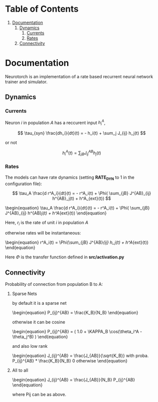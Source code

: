 
# Table of Contents

1.  [Documentation](#orgdb2087d)
    1.  [Dynamics](#org39faaf1)
        1.  [Currents](#orgd3c8ed3)
        2.  [Rates](#org57aa480)
    2.  [Connectivity](#orgf667d98)



<a id="orgdb2087d"></a>

# Documentation

Neurotorch is an implementation of a rate based recurrent neural network trainer and simulator.


<a id="org39faaf1"></a>

## Dynamics


<a id="orgd3c8ed3"></a>

### Currents

Neuron $i$ in population $A$ has a reccurent input $h^A_i$,

$$  \tau_{syn} \frac{dh_i}{dt}(t) = - h_i(t) + \sum_j J_{ij} h_j(t) $$

or not

$$ h^A_i(t) = \sum_{jB} J^{AB}_{ij} h_j(t) $$


<a id="org57aa480"></a>

### Rates

The models can have rate dynamics (setting **RATE<sub>DYN</sub>** to 1 in the configuration file):

$$ \tau_A \frac{d r^A_i}{dt}(t) = - r^A_i(t) + \Phi( \sum_{jB} J^{AB}_{ij} h^{AB}_j(t) + h^A_{ext}(t)) $$

\begin{equation}
\tau_A \frac{d r^A_i}{dt}(t) = - r^A_i(t) + \Phi( \sum_{jB} J^{AB}_{ij} h^{AB}_j(t) + h^A_{ext}(t))
\end{equation}

Here, $r_i$ is the rate of unit $i$ in population $A$

otherwise rates will be instantaneous:

\begin{equation}
  r^A_i(t) = \Phi(\sum_{jB} J^{AB}_{ij} h_j(t) + h^A_{ext}(t))
\end{equation}

Here $\Phi$ is the transfer function defined in **src/activation.py**


<a id="orgf667d98"></a>

## Connectivity

Probability of connection from population B to A:

1.  Sparse Nets

    by default it is a sparse net
    
    \begin{equation}
    P_{ij}^{AB} = \frac{K_B}{N_B}
    \end{equation}
    
    otherwise
    it can be cosine
    
    \begin{equation}
    P_{ij}^{AB} = ( 1.0 + \KAPPA_B \cos(\theta_i^A - \theta_j^B) )
    \end{equation}
    
    and also low rank
    
    \begin{equation}
      J_{ij}^{AB} = \frac{J_{AB}}{\sqrt{K_B}} with proba. P_{ij}^{AB} * \frac{K_B}{N_B} 
                   0 otherwise
    \end{equation}

2.  All to all

    \begin{equation}
      J_{ij}^{AB} =  \frac{J_{AB}}{N_B} P_{ij}^{AB}
    \end{equation}
    
    where Pij can be as above.

